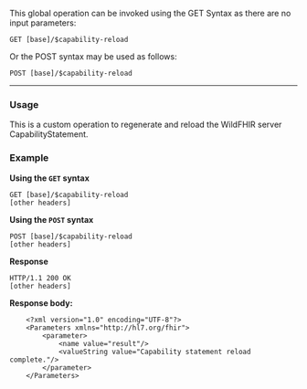 
This global operation can be invoked using the GET Syntax as there are no input parameters:

`GET [base]/$capability-reload`

Or the POST syntax may be used as follows:

`POST [base]/$capability-reload`

---

### Usage

This is a custom operation to regenerate and reload the WildFHIR server CapabilityStatement.

### Example

**Using the `GET` syntax**

~~~
GET [base]/$capability-reload
[other headers]
~~~

**Using the `POST` syntax**

~~~
POST [base]/$capability-reload
[other headers]
~~~

**Response**

~~~
HTTP/1.1 200 OK
[other headers]
~~~

**Response body:**

~~~
    <?xml version="1.0" encoding="UTF-8"?>
    <Parameters xmlns="http://hl7.org/fhir">
        <parameter>
            <name value="result"/>
            <valueString value="Capability statement reload complete."/>
        </parameter>
    </Parameters>
~~~
